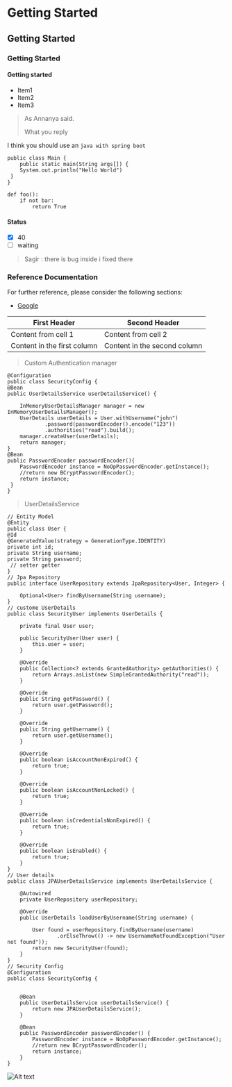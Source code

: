 # Getting Started
## Getting Started
### Getting Started
#### Getting started

* Item1
* Item2
* Item3

> As Annanya said.
>
> What you reply

I think you should use an `java with spring boot`


```
public class Main {
    public static main(String args[]) {
    System.out.println("Hello World")
 }    
}
```
    def foo():
        if not bar:
            return True

#### Status

- [x] 40
- [ ] waiting
> Sagir : there is bug inside i fixed there

### Reference Documentation
For further reference, please consider the following sections:

* [Google](https://www.google.com)


First Header | Second Header
------------ | -------------
Content from cell 1 | Content from cell 2
Content in the first column | Content in the second column

> Custom Authentication manager 

    @Configuration
    public class SecurityConfig {
    @Bean
    public UserDetailsService userDetailsService() {

        InMemoryUserDetailsManager manager = new InMemoryUserDetailsManager();
        UserDetails userDetails = User.withUsername("john")
                .password(passwordEncoder().encode("123"))
                .authorities("read").build();
        manager.createUser(userDetails);
        return manager;
    }
    @Bean
    public PasswordEncoder passwordEncoder(){
        PasswordEncoder instance = NoOpPasswordEncoder.getInstance();
        //return new BCryptPasswordEncoder();
        return instance;
     }
    }

> UserDetailsService

    // Entity Model
    @Entity
    public class User {
    @Id
    @GeneratedValue(strategy = GenerationType.IDENTITY)
    private int id;
    private String username;
    private String password;
     // setter getter
    }
    // Jpa Repository
    public interface UserRepository extends JpaRepository<User, Integer> {
    
        Optional<User> findByUsername(String username);
    }
    // custome UserDetails
    public class SecurityUser implements UserDetails {
    
        private final User user;
    
        public SecurityUser(User user) {
            this.user = user;
        }
    
        @Override
        public Collection<? extends GrantedAuthority> getAuthorities() {
            return Arrays.asList(new SimpleGrantedAuthority("read"));
        }
    
        @Override
        public String getPassword() {
            return user.getPassword();
        }
    
        @Override
        public String getUsername() {
            return user.getUsername();
        }
    
        @Override
        public boolean isAccountNonExpired() {
            return true;
        }
    
        @Override
        public boolean isAccountNonLocked() {
            return true;
        }
    
        @Override
        public boolean isCredentialsNonExpired() {
            return true;
        }
    
        @Override
        public boolean isEnabled() {
            return true;
        }
    }
    // User details 
    public class JPAUserDetailsService implements UserDetailsService {
    
        @Autowired
        private UserRepository userRepository;
    
        @Override
        public UserDetails loadUserByUsername(String username) {
    
            User found = userRepository.findByUsername(username)
                    .orElseThrow(() -> new UsernameNotFoundException("User not found"));
            return new SecurityUser(found);
        }
    }
    // Security Config
    @Configuration
    public class SecurityConfig {
    
    
        @Bean
        public UserDetailsService userDetailsService() {
            return new JPAUserDetailsService();
        }
    
        @Bean
        public PasswordEncoder passwordEncoder() {
            PasswordEncoder instance = NoOpPasswordEncoder.getInstance();
            //return new BCryptPasswordEncoder();
            return instance;
        }
    }
    
![Alt text](/Users/sagir/Downloads/basic-security/src/main/resources/security_screen.png?raw=true "Optional Title")

